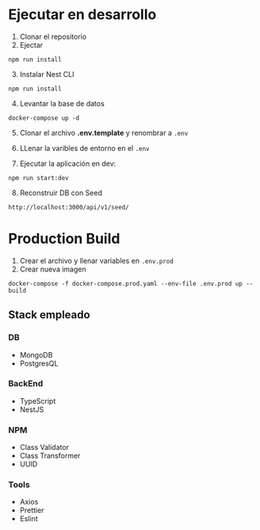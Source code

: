 # Ejecutar en desarrollo

1. Clonar el repositorio
2. Ejectar
```
npm run install
```
3. Instalar Nest CLI
```
npm run install
```
4. Levantar la base de datos
```
docker-compose up -d
```
5. Clonar el archivo __.env.template__ y renombrar a ```.env```

6. LLenar la varibles de entorno en el ```.env```

7. Ejecutar la aplicación en dev:
```
npm run start:dev
```
8. Reconstruir DB con Seed
```
http://localhost:3000/api/v1/seed/
```

# Production Build
1. Crear el archivo y llenar variables en ```.env.prod```
2. Crear nueva imagen
```
docker-compose -f docker-compose.prod.yaml --env-file .env.prod up --build
```

## Stack empleado
### DB
* MongoDB
* PostgresQL

### BackEnd
* TypeScript
* NestJS

### NPM
* Class Validator
* Class Transformer
* UUID

### Tools
* Axios
* Prettier
* Eslint

